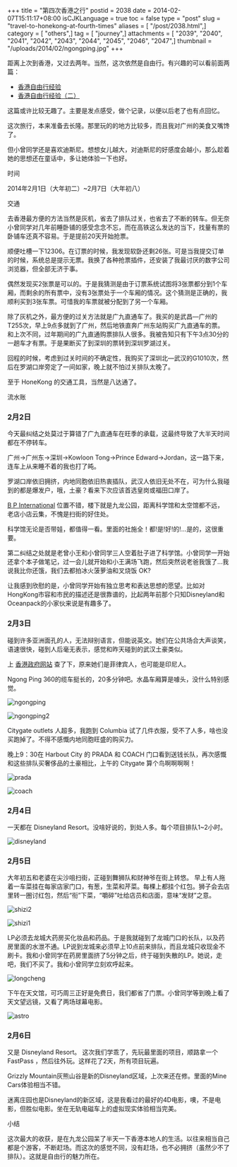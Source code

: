 +++
title = "第四次香港之行"
postid = 2038
date = 2014-02-07T15:11:17+08:00
isCJKLanguage = true
toc = false
type = "post"
slug = "travel-to-honekong-at-fourth-times"
aliases = [ "/post/2038.html",]
category = [ "others",]
tag = [ "journey",]
attachments = [ "2039", "2040", "2041", "2042", "2043", "2044", "2045", "2046", "2047",]
thumbnail = "/uploads/2014/02/ngongping.jpg"
+++


距离上次到香港，又过去两年。当然，这次依然是自由行。有兴趣的可以看前面两篇：

-   [香港自由行经验](https://blog.zengrong.net/post/461.html)
-   [香港自由行经验（二）](https://blog.zengrong.net/post/1491.html)

这篇或许比较无趣了。主要是发点感受，做个记录，以便以后老了也有点回忆。

这次旅行，本来准备去长隆。那里玩的的地方比较多，而且我对广州的美食又嘴馋了。

但小曾同学还是喜欢迪斯尼。想想女儿越大，对迪斯尼的好感度会越小，那么趁着她的思想还在童话中，多让她体验一下也好。<!--more-->

时间

2014年2月1日（大年初二）\~2月7日（大年初八）

交通

去香港最方便的方法当然是灰机，省去了排队过关，也省去了不断的转车。但无奈小曾同学对几年前睡卧铺的感受念念不忘，而在高铁这么发达的当下，找量有票的卧铺车还真不容易。于是提前20天开始抢票。

顺便吐槽一下12306。在订票的时候，我发现软卧还剩26张。可是当我提交订单的时候，系统总是提示无票。我换了各种抢票插件，还安装了我最讨厌的数字公司浏览器，但全部无济于事。

偶然发现买2张票是可以的。于是我猜测是由于订票系统试图将3张票都分到1个车厢，而剩余的所有票中，没有3张票处于一个车厢的情况。这个猜测是正确的，我顺利买到3张车票。可惜我的车票就被分配到了另一个车厢。

除了灰机之外，最方便的过关方法就是广九直通车了。我买的是武昌—广州的T255次，早上9点多就到了广州，然后地铁直奔广州东站购买广九直通车的票。和上次不同，过年期间的广九直通购票排队人很多。我被告知只有下午3点30分的一趟车才有票。于是果断买了到深圳的票转到深圳罗湖过关。

回程的时候，考虑到过关时间的不确定性，我购买了深圳北—武汉的G1010次，然后在罗湖口岸旁定了一间如家，晚上就不怕过关排队太晚了。

至于 HoneKong 的交通工具，当然是八达通了。

流水账

### 2月2日

今天最纠结之处莫过于算错了广九直通车在旺季的承载，这最终导致了大半天时间都在不停转车。

广州→广州东→深圳→Kowloon Tong→Prince
Edward→Jordan，这一路下来，连车上从来睡不着的我也打了旽。

罗湖口岸依旧拥挤，内地同胞依旧热衷插队，武汉人依旧无处不在，可为什么我碰到的都是爆发户，哦，土豪？看来下次应该首选皇岗或福田口岸了。

[B P International](http://j.map.baidu.com/C0FEl)
位置不错，楼下就是九龙公园，距离科学馆和太空馆都不远，老店小店云集，不愧是扫街的好住处。

科学馆无论是否带娃，都值得一看。里面的社施全！都!是!好!的!…是的，这很重要。

第二纠结之处就是老曾小王和小曾同学三人空着肚子进了科学馆。小曾同学一开始还拿个本子做笔记，过一会儿就开始和小王满场飞跑，然后突然说老爸我饿了…我说我比你还饿，我们去都拍冰火菠萝油和叉烧饭
OK?

让我感到欣慰的是，小曾同学开始有独立思考和表达思想的愿望。比如对HongKong市容和市民的描述还是很靠谱的，比起两年前那个只知Disneyland和Oceanpack的小家伙来说是有趣多了。

### 2月3日

碰到许多亚洲面孔的人，无法辩别语言，但能说英文。她们在公共场合大声谈笑，语速很快，碰到人后毫无表示，感觉和昨天碰到的武汉土豪类似。

上 [香港政府网站](http://m.www.gov.hk/tc/about/abouthk/facts.htm)
查了下，原来她们是菲律宾人，也可能是印尼人。

Ngong Ping
360的缆车挺长的，20多分钟吧。水晶车厢算是噱头，没什么特别感觉。

![ngongping](/uploads/2014/02/ngongping.jpg)

![ngongping2](/uploads/2014/02/ngongping2.jpg)

Citygate outlets 人超多，我跑到 Columbia
试了几件衣服，受不了人多，啥也没买跑掉了。不得不感慨内地同胞旺盛的购买力。

晚上9：30在 Harbout City 的 PRADA 和 COACH
门口看到送钱长队，再次感慨和这些排队买奢侈品的土豪相比，上午的 Citygate
算个鸟啊啊啊啊！

![prada](/uploads/2014/02/prada.jpg)

![coach](/uploads/2014/02/coach.jpg)

### 2月4日

一天都在 Disneyland Resort。没啥好说的，到处人多。每个项目排队1\~2小时。

![disneyland](/uploads/2014/02/disneyland.jpg)

### 2月5日

大年初五和老婆在尖沙咀扫街，正碰到舞狮队和财神爷在街上转悠。
早上有人拖着一车菜挂在每家店家门口，有葱，生菜和芹菜。每棵上都挂个红包。狮子会去店里转一圈讨红包，然后“衔”下菜，“嚼碎”吐给店员和店面，意味“发财”之意。

![shizi2](/uploads/2014/02/shizi2.jpg)

![shizi1](/uploads/2014/02/shizi1.jpg)

LP必须去龙城大药房买化妆品和药品。于是我就碰到了龙城门口的长队，以及药房里面的水泄不通。LP说到龙城来必须早上10点前来排队，而且龙城只收现金不刷卡。我和小曾同学在药房里面挤了5分钟之后，终于碰到失散的LP。她说，走吧，我们不买了。我和小曾同学立刻欢呼起来。

![longcheng](/uploads/2014/02/longcheng.jpg)

下午在天文馆，可巧周三正好是免费日，我们都省了门票。小曾同学等到晚上看了天文望远镜，又看了两场球幕电影。

![astro](/uploads/2014/02/astro.jpg)

### 2月6日

又是 Disneyland Resort。 这次我们学乖了，先玩最里面的项目，顺路拿一个
FastPass ，然后往外玩。这样花了2天，所有项目玩遍。

Grizzly Mountain灰熊山谷是新的Disneyland区域，上次来还在修。里面的Mine
Cars体验相当不错。

迷离庄园也是Disneyland的新区域，这是我看过的最好的4D电影，噢，不是电影，但胜似电影。坐在无轨电磁车上的虚拟现实体验相当完美。

小结

这次最大的收获，是在九龙公园呆了半天一下香港本地人的生活。以往来相当自己都是个游客，不断赶场。而这次的感觉不同，没有赶场，也不必拥挤（虽然少不了排队）。这就是自由行的魅力所在。

